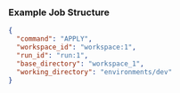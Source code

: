 ### Example Job Structure
```json
{
  "command": "APPLY",
  "workspace_id": "workspace:1",
  "run_id": "run:1",
  "base_directory": "workspace_1",
  "working_directory": "environments/dev"
}
```